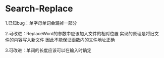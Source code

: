 # Search-Replace
1.已知bug：单字母单词会漏掉一部分

2.可改进：ReplaceWord的参数中应该加入文件的相对位置 实现的原理是将旧文件的内容写入新文件 因此不能保证函数内的文件地址正确

3.可改进：单词的长度应该可以在输入时确定
